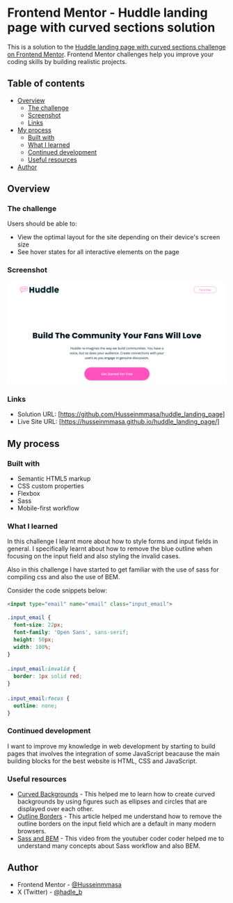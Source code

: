 # Frontend Mentor - Huddle landing page with curved sections solution

This is a solution to the [Huddle landing page with curved sections challenge on Frontend Mentor](https://www.frontendmentor.io/challenges/huddle-landing-page-with-curved-sections-5ca5ecd01e82137ec91a50f2). Frontend Mentor challenges help you improve your coding skills by building realistic projects. 

## Table of contents

- [Overview](#overview)
  - [The challenge](#the-challenge)
  - [Screenshot](#screenshot)
  - [Links](#links)
- [My process](#my-process)
  - [Built with](#built-with)
  - [What I learned](#what-i-learned)
  - [Continued development](#continued-development)
  - [Useful resources](#useful-resources)
- [Author](#author)


## Overview

### The challenge

Users should be able to:

- View the optimal layout for the site depending on their device's screen size
- See hover states for all interactive elements on the page

### Screenshot

![](/images/website_screenshot.png)

### Links

- Solution URL: [https://github.com/Husseinmmasa/huddle_landing_page]
- Live Site URL: [https://husseinmmasa.github.io/huddle_landing_page/]

## My process

### Built with

- Semantic HTML5 markup
- CSS custom properties
- Flexbox
- Sass
- Mobile-first workflow


### What I learned

In this challenge I learnt more about how to style forms and input fields in general. I specifically learnt about how to remove the blue outline when focusing on the input field and also styling the invalid cases.

Also in this challenge I have started to get familiar with the use of sass for compiling css and also the use of BEM.

Consider the code snippets below:


```html
<input type="email" name="email" class="input_email">
```
```css
.input_email {
  font-size: 22px;
  font-family: 'Open Sans', sans-serif;
  height: 50px;
  width: 100%;
}

.input_email:invalid {
  border: 1px solid red;
}

.input_email:focus {
  outline: none;
}
```

### Continued development

I want to improve my knowledge in web development by starting to build pages that involves the integration of some JavaScript beacause the main building blocks for the best website is HTML, CSS and JavaScript.


### Useful resources

- [Curved Backgrounds](https://fireship.io/lessons/wavy-backgrounds/) - This helped me to learn how to create curved backgrounds by using figures such as ellipses and circles that are displayed over each other.
- [Outline Borders](https://www.tutorialrepublic.com/faq/how-to-remove-outline-around-text-input-boxes-in-chrome-using-css.php) - This article helped me understand how to remove the outline borders on the input field which are a default in many modern browsers.
- [Sass and BEM](https://youtu.be/jfMHA8SqUL4?si=pBwGL7_XXocsVSgD) - This video from the youtuber coder coder helped me to understand many concepts about Sass workflow and also BEM.


## Author

- Frontend Mentor - [@Husseinmmasa](https://www.frontendmentor.io/profile/Husseinmmasa)
- X (Twitter) - [@hadle_b](https://www.twitter.com/hadle_b)


